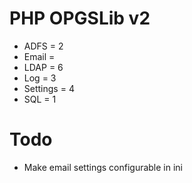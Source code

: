# PHP OPGSLib v2
- ADFS = 2
- Email = 
- LDAP = 6
- Log = 3
- Settings = 4
- SQL = 1

# Todo
- Make email settings configurable in ini
